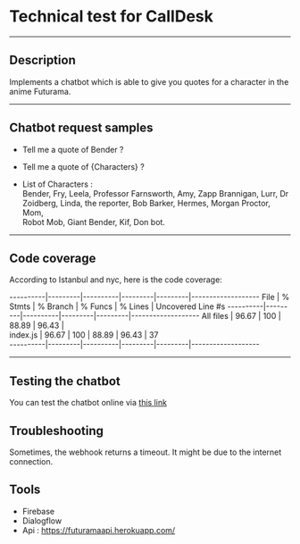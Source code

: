 # Technical test for CallDesk

----------------  
## Description  

Implements a chatbot which is able to give you quotes for a character in the anime Futurama.  

----------------

## Chatbot request samples  

* Tell me a quote of Bender ?  
* Tell me a quote of {Characters} ?  

* List of Characters :  
Bender, Fry, Leela, Professor Farnsworth, Amy, Zapp Brannigan, Lurr,
Dr Zoidberg, Linda, the reporter, Bob Barker, Hermes, Morgan Proctor, Mom,  
Robot Mob, Giant Bender, Kif, Don bot.  

----------------  

## Code coverage  

According to Istanbul and nyc, here is the code coverage:  

----------|---------|----------|---------|---------|-------------------
File      | % Stmts | % Branch | % Funcs | % Lines | Uncovered Line #s 
----------|---------|----------|---------|---------|-------------------
All files |   96.67 |      100 |   88.89 |   96.43 |                   
 index.js |   96.67 |      100 |   88.89 |   96.43 | 37                
----------|---------|----------|---------|---------|-------------------  

----------------  

## Testing the chatbot  

You can test the chatbot online via [this link](https://bot.dialogflow.com/futuramabot)  

## Troubleshooting  

Sometimes, the webhook returns a timeout. It might be due to the internet connection.

## Tools  

* Firebase  
* Dialogflow
* Api : https://futuramaapi.herokuapp.com/
